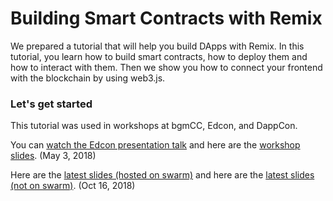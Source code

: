 Building Smart Contracts with Remix
=======================

We prepared a tutorial that will help you build DApps with Remix. In this tutorial, you learn how to build smart contracts, how to deploy them and how to interact with them. Then we show you how to connect your frontend with the blockchain by using web3.js.

### Let's get started

This tutorial was used in workshops at bgmCC, Edcon, and DappCon. 

You can [watch the Edcon presentation talk](https://www.youtube.com/watch?v=nAI_Cr5Y8JY) and here are the [workshop slides](https://slides.com/ninabreznik/deck-11-13#/).
(May 3, 2018)

Here are the [latest slides (hosted on swarm)](http://30400.swarm-gateways.net/bzz:/49277e2a16baf5576c9f54204c70dc403a425c3df85424864fe04ad6dfc609bc/) and here are the [latest slides (not on swarm)](https://www.updig.is/pdf/remix-chez-coinhouse.pdf). 
(Oct 16, 2018)
